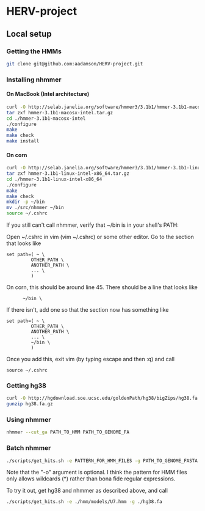 HERV-project
============

## Local setup

### Getting the HMMs

```bash
git clone git@github.com:aadamson/HERV-project.git
```

### Installing nhmmer

#### On MacBook (Intel architecture)

```bash
curl -O http://selab.janelia.org/software/hmmer3/3.1b1/hmmer-3.1b1-macosx-intel.tar.gz
tar zxf hmmer-3.1b1-macosx-intel.tar.gz
cd ./hmmer-3.1b1-macosx-intel
./configure
make
make check
make install
```

#### On corn

```bash
curl -O http://selab.janelia.org/software/hmmer3/3.1b1/hmmer-3.1b1-linux-intel-x86_64.tar.gz
tar zxf hmmer-3.1b1-linux-intel-x86_64.tar.gz
cd ./hmmer-3.1b1-linux-intel-x86_64
./configure
make
make check
mkdir -p ~/bin
mv ./src/nhmmer ~/bin
source ~/.cshrc
```

If you still can't call nhmmer, verify that ~/bin is in your shell's PATH:

Open ~/.cshrc in vim (vim ~/.cshrc) or some other editor. Go to the section that looks like 
```
set path=( ~ \
         OTHER_PATH \
         ANOTHER_PATH \
         ... \
         )
```
On corn, this should be around line 45.
There should be a line that looks like
```
      ~/bin \
```
If there isn't, add one so that the section now has something like
```
set path=( ~ \
         OTHER_PATH \
         ANOTHER_PATH \
         ... \
         ~/bin \
         )
```
Once you add this, exit vim (by typing escape and then :q) and call
```
source ~/.cshrc
```

### Getting hg38

```bash
curl -O http://hgdownload.soe.ucsc.edu/goldenPath/hg38/bigZips/hg38.fa.gz
gunzip hg38.fa.gz
```

### Using nhmmer

```bash
nhmmer --cut_ga PATH_TO_HMM PATH_TO_GENOME_FA 
```

### Batch nhmmer

```bash
./scripts/get_hits.sh -e PATTERN_FOR_HMM_FILES -g PATH_TO_GENOME_FASTA -o OUTPUT_DIRECTORY
```

Note that the "-o" argument is optional. I think the pattern for HMM files only allows wildcards (*) rather than bona fide regular expressions.

To try it out, get hg38 and nhmmer as described above, and call
```bash
./scripts/get_hits.sh -e ./hmm/models/U7.hmm -g ./hg38.fa
```
